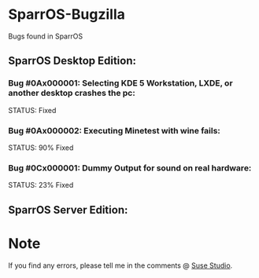 # SparrOS-Bugzilla
Bugs found in SparrOS

## SparrOS Desktop Edition:

### Bug #0Ax000001: Selecting KDE 5 Workstation, LXDE, or another desktop crashes the pc:
STATUS: Fixed

### Bug #0Ax000002: Executing Minetest with wine fails:
STATUS: 90% Fixed

### Bug #0Cx000001: Dummy Output for sound on real hardware:
STATUS: 23% Fixed

## SparrOS Server Edition:

# Note
If you find any errors, please tell me in the comments @ <a href="https://susestudio.com/u/yoe">Suse Studio</a>.
